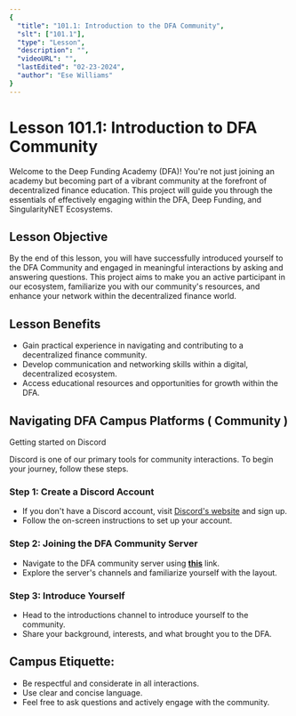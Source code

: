 ```yaml
---
{
  "title": "101.1: Introduction to the DFA Community",
  "slt": ["101.1"],
  "type": "Lesson",
  "description": "",
  "videoURL": "",
  "lastEdited": "02-23-2024",
  "author": "Ese Williams"
}
---
```


# Lesson 101.1: Introduction to DFA Community

Welcome to the Deep Funding Academy (DFA)! You're not just joining an academy but becoming part of a vibrant community at the forefront of decentralized finance education. This project will guide you through the essentials of effectively engaging within the DFA, Deep Funding, and SingularityNET Ecosystems.

## Lesson Objective

By the end of this lesson, you will have successfully introduced yourself to the DFA Community and engaged in meaningful interactions by asking and answering questions. This project aims to make you an active participant in our ecosystem, familiarize you with our community's resources, and enhance your network within the decentralized finance world.

## Lesson Benefits

- Gain practical experience in navigating and contributing to a decentralized finance community.
- Develop communication and networking skills within a digital, decentralized ecosystem.
- Access educational resources and opportunities for growth within the DFA.

## Navigating DFA Campus Platforms ( Community )

Getting started on Discord

Discord is one of our primary tools for community interactions. To begin your journey, follow these steps.

### Step 1: Create a Discord Account

- If you don't have a Discord account, visit [Discord's website](https://discord.com/) and sign up.
- Follow the on-screen instructions to set up your account.

### Step 2: Joining the DFA Community Server

- Navigate to the DFA community server using **[this](https://discord.gg/Ez2t4vxV)** link.
- Explore the server's channels and familiarize yourself with the layout.

### Step 3: Introduce Yourself

- Head to the introductions channel to introduce yourself to the community.
- Share your background, interests, and what brought you to the DFA.

## Campus Etiquette:

- Be respectful and considerate in all interactions.
- Use clear and concise language.
- Feel free to ask questions and actively engage with the community.
